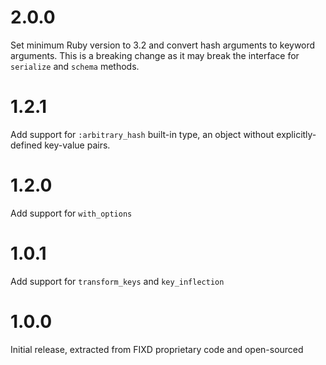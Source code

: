 # 2.0.0

Set minimum Ruby version to 3.2 and convert hash arguments to keyword arguments. This is a breaking change as it may break the interface for `serialize` and `schema` methods.

# 1.2.1

Add support for `:arbitrary_hash` built-in type, an object without explicitly-defined key-value pairs.

# 1.2.0

Add support for `with_options`

# 1.0.1

Add support for `transform_keys` and `key_inflection`

# 1.0.0

Initial release, extracted from FIXD proprietary code and open-sourced
